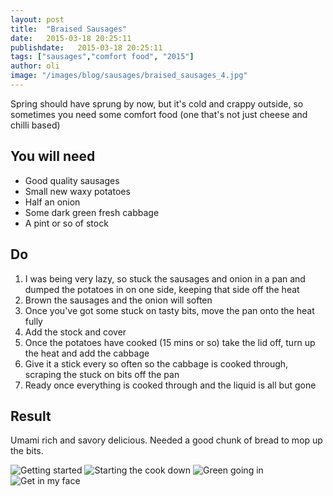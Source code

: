 ```yaml
---
layout: post
title:  "Braised Sausages"
date:   2015-03-18 20:25:11
publishdate:   2015-03-18 20:25:11
tags: ["sausages","comfort food", "2015"]
author: oli
image: "/images/blog/sausages/braised_sausages_4.jpg"
---
```


Spring should have sprung by now, but it's cold and crappy outside, so sometimes you need some comfort food (one that's not just cheese and chilli based)



## You will need

* Good quality sausages
* Small new waxy potatoes
* Half an onion
* Some dark green fresh cabbage
* A pint or so of stock

## Do

1. I was being very lazy, so stuck the sausages and onion in a pan and dumped the potatoes in on one side, keeping that side off the heat
2. Brown the sausages and the onion will soften
3. Once you've got some stuck on tasty bits, move the pan onto the heat fully
4. Add the stock and cover
5. Once the potatoes have cooked (15 mins or so) take the lid off, turn up the heat and add the cabbage
6. Give it a stick every so often so the cabbage is cooked through, scraping the stuck on bits off the pan
7. Ready once everything is cooked through and the liquid is all but gone

## Result

Umami rich and savory delicious.  Needed a good chunk of bread to mop up the bits.

![Getting started](/images/blog/sausages/braised_sausages_1.jpg "Getting started")
![Starting the cook down](/images/blog/sausages/braised_sausages_2.jpg "Starting the cook down")
![Green going in](/images/blog/sausages/braised_sausages_3.jpg "Green going in")
![Get in my face](/images/blog/sausages/braised_sausages_4.jpg "Get in my face")



